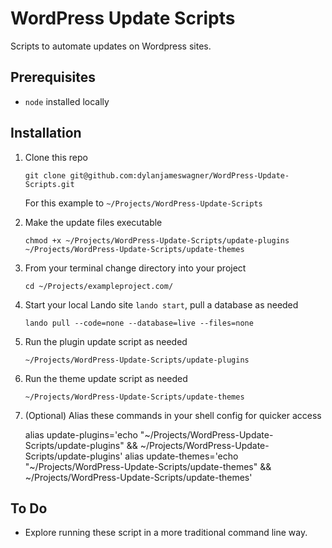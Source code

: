 # WordPress Update Scripts

Scripts to automate updates on Wordpress sites.

## Prerequisites
- `node` installed locally

## Installation

1. Clone this repo

    `git clone git@github.com:dylanjameswagner/WordPress-Update-Scripts.git`

    For this example to `~/Projects/WordPress-Update-Scripts`

2. Make the update files executable

    `chmod +x ~/Projects/WordPress-Update-Scripts/update-plugins ~/Projects/WordPress-Update-Scripts/update-themes`

3. From your terminal change directory into your project

    `cd ~/Projects/exampleproject.com/`

4. Start your local Lando site `lando start`, pull a database as needed

    `lando pull --code=none --database=live --files=none`

5. Run the plugin update script as needed

    `~/Projects/WordPress-Update-Scripts/update-plugins`

6. Run the theme update script as needed

    `~/Projects/WordPress-Update-Scripts/update-themes`

7. (Optional) Alias these commands in your shell config for quicker access

    alias update-plugins='echo "~/Projects/WordPress-Update-Scripts/update-plugins" && ~/Projects/WordPress-Update-Scripts/update-plugins'
    alias update-themes='echo "~/Projects/WordPress-Update-Scripts/update-themes" && ~/Projects/WordPress-Update-Scripts/update-themes'

## To Do

- Explore running these script in a more traditional command line way.
